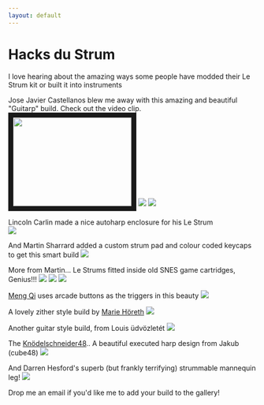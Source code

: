 ```yaml
---
layout: default
---
```


# Hacks du Strum

I love hearing about the amazing ways some people have modded their Le Strum kit or built it into instruments

Jose Javier Castellanos blew me away with this amazing and beautiful "Guitarp" build. Check out the video clip.<br>
<a href="http://www.youtube.com/watch?feature=player_embedded&v=1-J8S7CeuVw
" target="_blank"><img src="http://img.youtube.com/vi/1-J8S7CeuVw/0.jpg" 
width="240" height="180" border="10" /></a>
<img src="./img/userpics2.jpg">
<img src="./img/userpics3.jpg">

Lincoln Carlin made a nice autoharp enclosure for his Le Strum<br>
<img src="./img/userpics4.jpg">

And Martin Sharrard added a custom strum pad and colour coded keycaps to get this smart build
<img src="./img/userpics1.jpg">

More from Martin... Le Strums fitted inside old SNES game cartridges, Genius!!!
<img src="./img/userpics5.jpg">
<img src="./img/userpics6.jpg">
<img src="./img/userpics7.jpg">

[Meng Qi](http://www.mengqimusic.com/) uses arcade buttons as the triggers in this beauty
<img src="https://farm8.staticflickr.com/7411/15847740964_3e34ff2a31_o.jpg">

A lovely zither style build by [Marie Höreth](http://www.mariemusic.de/le-strum.html)
<img src="./img/userpics11.jpg">

Another guitar style build, from Louis üdvözletét
<img src="./img/userpics9.jpg">

The [Knödelschneider48](https://www.flickr.com/photos/laborant48/sets/72157659406242023/).. A beautiful executed harp design from Jakub (cube48) 
<img src="./img/userpics10.jpg">

And Darren Hesford's superb (but frankly terrifying) strummable mannequin leg!
<img src="./img/userpics12.jpg">

Drop me an email if you'd like me to add your build to the gallery!

